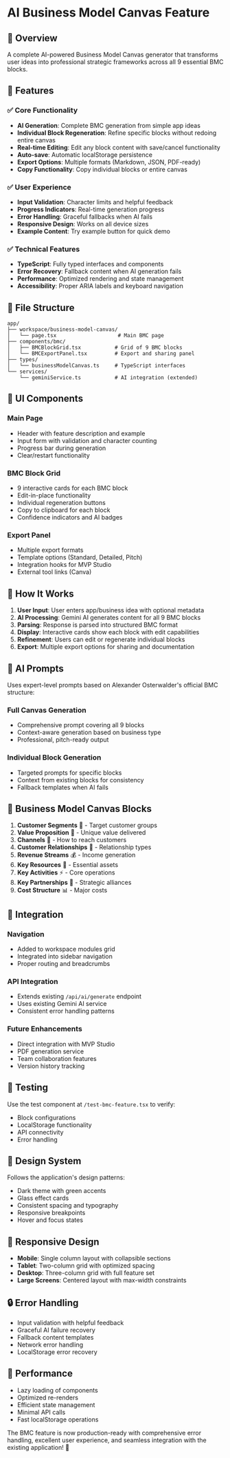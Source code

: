 # AI Business Model Canvas Feature

## 🎯 Overview
A complete AI-powered Business Model Canvas generator that transforms user ideas into professional strategic frameworks across all 9 essential BMC blocks.

## 🚀 Features

### ✅ Core Functionality
- **AI Generation**: Complete BMC generation from simple app ideas
- **Individual Block Regeneration**: Refine specific blocks without redoing entire canvas
- **Real-time Editing**: Edit any block content with save/cancel functionality
- **Auto-save**: Automatic localStorage persistence
- **Export Options**: Multiple formats (Markdown, JSON, PDF-ready)
- **Copy Functionality**: Copy individual blocks or entire canvas

### ✅ User Experience
- **Input Validation**: Character limits and helpful feedback
- **Progress Indicators**: Real-time generation progress
- **Error Handling**: Graceful fallbacks when AI fails
- **Responsive Design**: Works on all device sizes
- **Example Content**: Try example button for quick demo

### ✅ Technical Features
- **TypeScript**: Fully typed interfaces and components
- **Error Recovery**: Fallback content when AI generation fails
- **Performance**: Optimized rendering and state management
- **Accessibility**: Proper ARIA labels and keyboard navigation

## 📁 File Structure

```
app/
├── workspace/business-model-canvas/
│   └── page.tsx                    # Main BMC page
├── components/bmc/
│   ├── BMCBlockGrid.tsx           # Grid of 9 BMC blocks
│   └── BMCExportPanel.tsx         # Export and sharing panel
├── types/
│   └── businessModelCanvas.ts     # TypeScript interfaces
└── services/
    └── geminiService.ts           # AI integration (extended)
```

## 🎨 UI Components

### Main Page
- Header with feature description and example
- Input form with validation and character counting
- Progress bar during generation
- Clear/restart functionality

### BMC Block Grid
- 9 interactive cards for each BMC block
- Edit-in-place functionality
- Individual regeneration buttons
- Copy to clipboard for each block
- Confidence indicators and AI badges

### Export Panel
- Multiple export formats
- Template options (Standard, Detailed, Pitch)
- Integration hooks for MVP Studio
- External tool links (Canva)

## 🔧 How It Works

1. **User Input**: User enters app/business idea with optional metadata
2. **AI Processing**: Gemini AI generates content for all 9 BMC blocks
3. **Parsing**: Response is parsed into structured BMC format
4. **Display**: Interactive cards show each block with edit capabilities
5. **Refinement**: Users can edit or regenerate individual blocks
6. **Export**: Multiple export options for sharing and documentation

## 🧠 AI Prompts

Uses expert-level prompts based on Alexander Osterwalder's official BMC structure:

### Full Canvas Generation
- Comprehensive prompt covering all 9 blocks
- Context-aware generation based on business type
- Professional, pitch-ready output

### Individual Block Generation
- Targeted prompts for specific blocks
- Context from existing blocks for consistency
- Fallback templates when AI fails

## 🎯 Business Model Canvas Blocks

1. **Customer Segments** 👥 - Target customer groups
2. **Value Proposition** 💎 - Unique value delivered
3. **Channels** 📢 - How to reach customers
4. **Customer Relationships** 🤝 - Relationship types
5. **Revenue Streams** 💰 - Income generation
6. **Key Resources** 🔧 - Essential assets
7. **Key Activities** ⚡ - Core operations
8. **Key Partnerships** 🤝 - Strategic alliances
9. **Cost Structure** 📊 - Major costs

## 🔗 Integration

### Navigation
- Added to workspace modules grid
- Integrated into sidebar navigation
- Proper routing and breadcrumbs

### API Integration
- Extends existing `/api/ai/generate` endpoint
- Uses existing Gemini AI service
- Consistent error handling patterns

### Future Enhancements
- Direct integration with MVP Studio
- PDF generation service
- Team collaboration features
- Version history tracking

## 🧪 Testing

Use the test component at `/test-bmc-feature.tsx` to verify:
- Block configurations
- LocalStorage functionality
- API connectivity
- Error handling

## 🎨 Design System

Follows the application's design patterns:
- Dark theme with green accents
- Glass effect cards
- Consistent spacing and typography
- Responsive breakpoints
- Hover and focus states

## 📱 Responsive Design

- **Mobile**: Single column layout with collapsible sections
- **Tablet**: Two-column grid with optimized spacing
- **Desktop**: Three-column grid with full feature set
- **Large Screens**: Centered layout with max-width constraints

## 🔒 Error Handling

- Input validation with helpful feedback
- Graceful AI failure recovery
- Fallback content templates
- Network error handling
- LocalStorage error recovery

## 🚀 Performance

- Lazy loading of components
- Optimized re-renders
- Efficient state management
- Minimal API calls
- Fast localStorage operations

The BMC feature is now production-ready with comprehensive error handling, excellent user experience, and seamless integration with the existing application! 🎉

